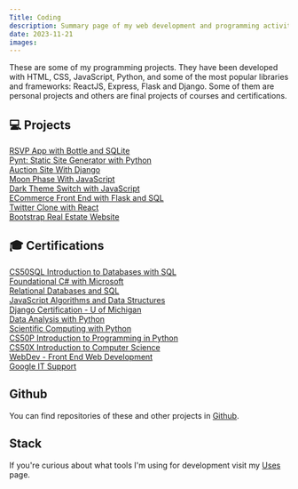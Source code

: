 ```yaml
---
Title: Coding
description: Summary page of my web development and programming activity
date: 2023-11-21
images:
---
```


These are some of my programming projects. They have been developed with HTML, CSS, JavaScript, Python, and some of the most popular libraries and frameworks: ReactJS, Express, Flask and Django. Some of them are personal projects and others are final projects of courses and certifications. 

<h2>💻 Projects</h2>
    <p class="list">
      <i class="fa-solid fa-database"></i> <a href="/code/bottle-sql/">RSVP App with Bottle and SQLite</a><br />
      <i class="fab fa-python"></i> <a href="/code/pynt/">Pynt: Static Site Generator with Python</a><br />
      <i class="fab fa-python"></i> <a href="/code/commerce/">Auction Site With Django</a><br />
      <i class="fab fa-js"></i> <a href="/code/moon/">Moon Phase With JavaScript</a><br />
      <i class="fab fa-js"></i> <a href="/code/dark/">Dark Theme Switch with JavaScript</a><br />
      <i class="fab fa-python"></i> <a href="/code/flaskecomm/">ECommerce Front End with Flask and SQL</a><br />
      <i class="fab fa-react"></i> <a href="/code/micro-blog/">Twitter Clone with React</a><br /> 
      <i class="fab fa-html5"></i> <a href="/code/rei/">Bootstrap Real Estate Website</a><br />
      </p>

<h2 id="certifications">🎓 Certifications</h2>
<p class="list">
  <i class="fa-solid fa-database"></i> <a href="https://certificates.cs50.io/f66eedcb-f7d7-4d59-93e1-3170943b6108.pdf?size=letter">CS50SQL Introduction to Databases with SQL</a><br />
  <i class="fa-solid fa-gear"></i> <a href="https://www.freecodecamp.org/certification/mariobox/foundational-c-sharp-with-microsoft">Foundational C# with Microsoft</a><br />
  <i class="fa-solid fa-database"></i> <a href="https://www.freecodecamp.org/certification/mariobox/relational-database-v8">Relational Databases and SQL</a><br />
  <i class="fab fa-js"></i> <a href="https://www.freecodecamp.org/certification/mariobox/javascript-algorithms-and-data-structures">JavaScript Algorithms and Data Structures</a><br />
  <i class="fa-solid fa-gear"></i> <a href="https://coursera.org/share/0168b3865fa7c7107114726e339d71a6">Django Certification - U of Michigan</a><br />
  <i class="far fa-chart-bar"></i> <a href="https://freecodecamp.org/certification/mariobox/data-analysis-with-python-v7">Data Analysis with Python</a><br />
  <i class="fab fa-python"></i> <a href="https://www.freecodecamp.org/certification/mariobox/scientific-computing-with-python-v7">Scientific Computing with Python</a><br />
  <i class="fab fa-python"></i> <a href="https://certificates.cs50.io/bc8a572e-b437-4d8a-afc3-6494a43d071a">CS50P Introduction to Programming in Python</a><br />
  <i class="far fa-lightbulb"></i> <a href="https://certificates.cs50.io/abafad49-e763-4717-bd13-b476b8ca9e68.pdf?size=letter">CS50X Introduction to Computer Science</a><br />
  <i class="fab fa-html5"></i> <a href="https://drive.google.com/file/d/19JRfNwXkCyZfpyccF2Ol1QaXqsk4jXeA/view?usp=sharing">WebDev - Front End Web Development</a><br />
  <i class="fab fa-google"></i> <a href="https://www.coursera.org/account/accomplishments/specialization/certificate/FCRCG62QHYBN">Google IT Support</a><br />
</p>

<h2>Github</h2>
<p>
  You can find repositories of these and other projects in <a href="https://github.com/mariobox/">Github</a>.
</P>

<h2>Stack</h2>
<p>
  If you're curious about what tools I'm using for development visit my <a href="/uses/">Uses</a> page.
</p>